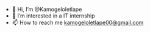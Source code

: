 - 👋 Hi, I’m @Kamogeloletlape
- 👀 I’m interested in a IT internship
- 📫 How to reach me kamogeloletlape00@gmail.com

<!---
Kamogeloletlape/Kamogeloletlape is a ✨ special ✨ repository because its `README.md` (this file) appears on your GitHub profile.
You can click the Preview link to take a look at your changes.
--->
